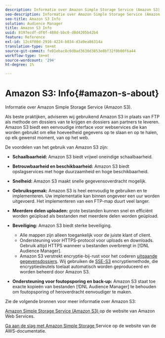 ```yaml
---
description: Informatie over Amazon Simple Storage Service (Amazon S3).
seo-description: Informatie over Amazon Simple Storage Service (Amazon S3).
seo-title: Amazon S3 Info
solution: Audience Manager
title: Amazon S3 Info
uuid: 8197ecdf-df8f-488d-bbc0-d8d4205b42b4
feature: Reference
exl-id: 12c4f00d-2916-4224-b834-d3a9ea86314a
translation-type: tm+mt
source-git-commit: fe01ebac8c0d0ad3630d3853e0bf32f0b00f6a44
workflow-type: tm+mt
source-wordcount: '294'
ht-degree: 1%

---
```


# Amazon S3: Info{#amazon-s-about}

Informatie over Amazon Simple Storage Service (Amazon S3).

Als beste praktijken, adviseren wij gebruikend Amazon S3 in plaats van FTP als methode om dossiers van te krijgen en dossiers aan partners te leveren. Amazon S3 biedt een eenvoudige interface voor webservices die kan worden gebruikt om elke hoeveelheid gegevens op te slaan en op te halen, op elk gewenst moment, van op het web.

De voordelen van het gebruik van Amazon S3 zijn:

* **Schaalbaarheid:** Amazon S3 biedt vrijwel oneindige schaalbaarheid.
* **Betrouwbaarheid en beschikbaarheid:** Amazon S3 biedt opslagservices met hoge duurzaamheid en hoge beschikbaarheid.
* **Snelheid:** Amazon S3 maakt snelle gegevensoverdracht mogelijk.
* **Gebruiksgemak:** Amazon S3 is heel eenvoudig te gebruiken en te implementeren. Uw implementatie kan binnen ongeveer een uur worden uitgevoerd. Het implementeren van een FTP-map duurt veel langer.
* **Meerdere delen uploaden:** grote bestanden kunnen snel en efficiënt worden geüpload als bestanden met meerdere delen worden geüpload.
* **Beveiliging:** Amazon S3 biedt sterke beveiliging.

   * Alle mappen zijn alleen toegankelijk voor de juiste klant of client.
   * Ondersteuning voor HTTPS-protocol voor uploads en downloads. Gebruik altijd HTTPS wanneer u bestanden overbrengt in [!DNL Audience Manager].
   * Amazon S3 verstrekt encryptie-bij-rust voor het coderen [uitgaande gegevensdossiers](../integration/receiving-audience-data/batch-outbound-transfers/outbound-file-name-contents.md). Wij gebruiken de [SSE-S3](https://docs.aws.amazon.com/AmazonS3/latest/dev/serv-side-encryption.html) encryptiemethode, die encryptiesleutels toelaat automatisch worden geproduceerd en worden beheerd door Amazon S3.

* **Ondersteuning voor foutopsporing en back-up:** Amazon S3 staat toe exacte kopieën van bestanden  [!DNL Audience Manager] te behouden om foutopsporing of heroverdracht eenvoudiger te maken.

Zie de volgende bronnen voor meer informatie over Amazon S3:

[Amazon Simple Storage Service (Amazon S3) ](https://aws.amazon.com/s3/) op de website van Amazon Web Services.

[Ga aan de slag met Amazon Simple Storage ](https://docs.aws.amazon.com/AmazonS3/latest/gsg/GetStartedWithS3.html) Service op de website van de AWS-documentatie.
